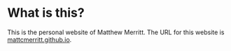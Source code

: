 # What is this?

This is the personal website of Matthew Merritt. The URL for this website is [mattcmerritt.github.io](https://mattcmerritt.github.io).
